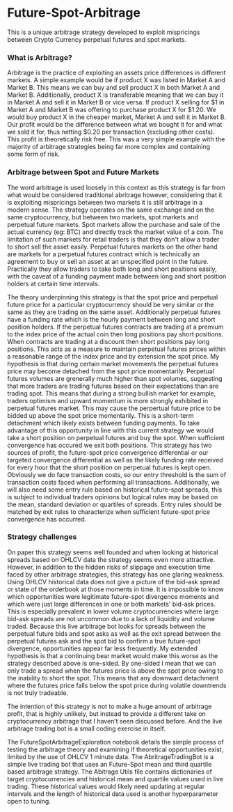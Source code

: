 # Future-Spot-Arbitrage

This is a unique arbitrage strategy developed to exploit mispricings between Crypto Currency perpetual futures and spot markets.

### What is Arbitrage?
Arbitrage is the practice of exploiting an assets price differences in different markets. A simple example would be if product X was listed in Market A and Market B. This means we can buy and sell product X in both Market A and Market B. Additionally, product X is transferable meaning that we can buy it in Market A and sell it in Market B or vice versa. If product X selling for $1 in Market A and Market B was offering to purchase product X for $1.20. We would buy product X in the cheaper market, Market A and sell it in Market B. Our profit would be the difference between what we bought it for and what we sold it for, thus netting $0.20 per transaction (excluding other costs). This profit is theoretically risk free. This was a very simple example with the majority of arbitrage strategies being far more complex and containing some form of risk.

### Arbitrage between Spot and Future Markets
The word arbitrage is used loosely in this context as this strategy is far from what would be considered traditional abritrage however, considering that it is exploiting mispricings between two markets it is still arbitrage in a modern sense. The strategy operates on the same exchange and on the same cryptocurrency, but between two markets, spot markets and perpetual future markets. Spot markets allow the purchase and sale of the actual currency (eg: BTC) and directly track the market value of a coin. The limitation of such markets for retail traders is that they don't allow a trader to short sell the asset easily. Perpetual futures markets on the other hand are markets for a perpetual futures contract which is technically an agreement to buy or sell an asset at an unspecified point in the future. Practically they allow traders to take both long and short positions easily, with the caveat of a funding payment made between long and short position holders at certain time intervals.

The theory underpinning this strategy is that the spot price and perpetual future price for a particular cryptocurrency should be very similar or the same as they are trading on the same asset. Additionally perpetual futures have a funding rate which is the hourly payment between long and short position holders. If the perpetual futures contracts are trading at a premium to the index price of the actual coin then long positions pay short positions. When contracts are trading at a discount then short positions pay long positions. This acts as a measure to maintain perpetual futures prices within a reasonable range of the index price and by extension the spot price. My hypothesis is that during certain market movements the perpetual futures price may become detached from the spot price momentarily. Perpetual futures volumes are grenerally much higher than spot volumes, suggesting that more traders are trading futures based on their expectations than are trading spot. This means that during a strong bullish market for example, traders optimism and upward momentum is more strongly exhibited in perpetual futures market. This may cause the perpertual future price to be bidded up above the spot price momentarily. This is a short-term detachment which likely exists between funding payments. To take advantage of this opportunity in line with this current strategy we would take a short position on perpetual futures and buy the spot. When sufficient convergence has occured we exit both positions. This strategy has two sources of profit, the future-spot price convergence differential or our targeted convergence differential as well as the likely funding rate received for every hour that the short position on perpetual futures is kept open. Obviously we do face transaction costs, so our entry threshold is the sum of transaction costs faced when performing all transactions. Additionally, we will also need some entry rule based on historical future-spot spreads, this is subject to individual traders opinions but logical rules may be based on the mean, standard deviation or quartiles of spreads. Entry rules should be matched by exit rules to characterize when sufficient future-spot price convergence has occurred.

### Strategy challenges
On paper this strategy seems well founded and when looking at historical spreads based on OHLCV data the strategy seems even more attractive. However, in addition to the hidden risks of slippage and execution time faced by other arbitrage strategies, this strategy has one glaring weakness. Using OHLCV historical data does not give a picture of the bid-ask spread or state of the orderbook at those moments in time. It is impossible to know which opportunities were legitimate future-spot divergence moments and which were just large differences in one or both markets' bid-ask prices. This is especially prevalent in lower volume cryptocurrencies where large bid-ask spreads are not uncommon due to a lack of liquidity and volume traded. Because this live arbitrage bot looks for spreads between the perpetual future bids and spot asks as well as the exit spread between the perpetual futures ask and the spot bid to confirm a true future-spot divergence, opportunities appear far less frequently. My extended hypothesis is that a continuing bear market would make this worse as the strategy described above is one-sided. By one-sided I mean that we can only trade a spread when the futures price is above the spot price owing to the inability to short the spot. This means that any downward detachment where the futures price falls below the spot price during volatile downtrends is not truly tradeable. 

The intention of this strategy is not to make a huge amount of arbitrage profit, that is highly unlikely, but instead to provide a different take on cryptocurrency arbitrage that I haven’t seen discussed before. And the live arbitrage trading bot is a small coding exercise in itself.

The FutureSpotArbitrageExploration notebook details the simple process of testing the arbitrage theory and examining if theoretical opportunities exist, limited by the use of OHLCV 1 minute data. The AbritrageTradingBot is a simple live trading bot that uses an Future-Spot mean and third quartile based arbitrage strategy. The Abitrage Utils file contains dictionaries of target cryptocurrencies and historical mean and quartile values used in live trading. These historical values would likely need updating at regular intervals and the length of historical data used is another hyperparameter open to tuning.
